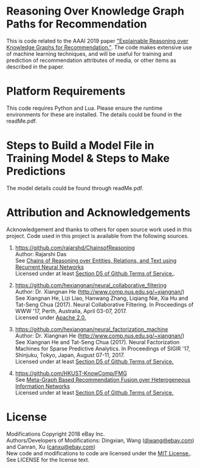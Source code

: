 # Reasoning Over Knowledge Graph Paths for Recommendation
This is code related to the AAAI 2019 paper ["Explainable Reasoning over Knowledge Graphs for Recommendation."](https://arxiv.org/pdf/1811.04540.pdf). The code  makes extensive use of machine learning techniques, and will be useful for training and prediction of recommendation attributes of media, or other items as described in the paper.

# Platform Requirements
This code requires Python and Lua. Please ensure the runtime environments for these are installed.
The details could be found in the readMe.pdf.

# Steps to Build a Model File in Training Model & Steps to Make Predictions
The model details could be found through readMe.pdf.

# Attribution and Acknowledgements
Acknowledgement and thanks to others for open source work used in this project. 
Code used in this project is available from the following sources. 

1. https://github.com/rajarshd/ChainsofReasoning <BR>
Author: Rajarshi Das <BR>
See [Chains of Reasoning over Entities, Relations, and Text using Recurrent Neural Networks](https://arxiv.org/abs/1607.01426) <BR>
Licensed under at least [Section D5 of Github Terms of Service.](https://help.github.com/articles/github-terms-of-service/#d-user-generated-content).

2. https://github.com/hexiangnan/neural_collaborative_filtering <BR>
Author: Dr. Xiangnan He (http://www.comp.nus.edu.sg/~xiangnan/) <BR>
See Xiangnan He, Lizi Liao, Hanwang Zhang, Liqiang Nie, Xia Hu and Tat-Seng Chua (2017). Neural Collaborative Filtering. In             Proceedings of WWW '17, Perth, Australia, April 03-07, 2017. <BR>
Licensed under [Apache 2.0.](https://github.com/hexiangnan/neural_collaborative_filtering/blob/master/LICENSE)
    
3. https://github.com/hexiangnan/neural_factorization_machine <BR>
Author: Dr. Xiangnan He (http://www.comp.nus.edu.sg/~xiangnan/) <BR>
See Xiangnan He and Tat-Seng Chua (2017). Neural Factorization Machines for Sparse Predictive Analytics. In Proceedings of SIGIR         '17, Shinjuku, Tokyo, Japan, August 07-11, 2017. <BR>
Licensed under at least [Section D5 of Github Terms of Service.](https://help.github.com/articles/github-terms-of-service/#d-user-generated-content)
    
4. https://github.com/HKUST-KnowComp/FMG <BR>
See [Meta-Graph Based Recommendation Fusion over Heterogeneous Information Networks](http://www.cse.ust.hk/~hzhaoaf/data/kdd17-paper.pdf) <BR>
Licensed under at least [Section D5 of Github Terms of Service.](https://help.github.com/articles/github-terms-of-service/#d-user-generated-content)
    
# License
Modifications Copyright 2018 eBay Inc.<BR>
Authors/Developers of Modifications: Dingxian, Wang (diwang@ebay.com) and Canran, Xu (canxu@ebay.com) <BR> 
New code and modifications to code are licensed under the [MIT License.](https://opensource.org/licenses/MIT).  See LICENSE for the license text.
